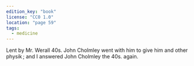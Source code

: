 ```yaml
---
edition_key: "book"
license: "CC0 1.0"
location: "page 59"
tags:
  - medicine
---
```

Lent by Mr. Werall 40s. John Cholmley went with him to give
him and other physik ; and I answered John Cholmley the 40s.
again.
